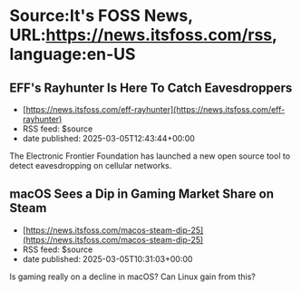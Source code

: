 # Source:It's FOSS News, URL:https://news.itsfoss.com/rss, language:en-US

## EFF's Rayhunter Is Here To Catch Eavesdroppers
 - [https://news.itsfoss.com/eff-rayhunter](https://news.itsfoss.com/eff-rayhunter)
 - RSS feed: $source
 - date published: 2025-03-05T12:43:44+00:00

The Electronic Frontier Foundation has launched a new open source tool to detect eavesdropping on cellular networks.

## macOS Sees a Dip in Gaming Market Share on Steam
 - [https://news.itsfoss.com/macos-steam-dip-25](https://news.itsfoss.com/macos-steam-dip-25)
 - RSS feed: $source
 - date published: 2025-03-05T10:31:03+00:00

Is gaming really on a decline in macOS? Can Linux gain from this?

